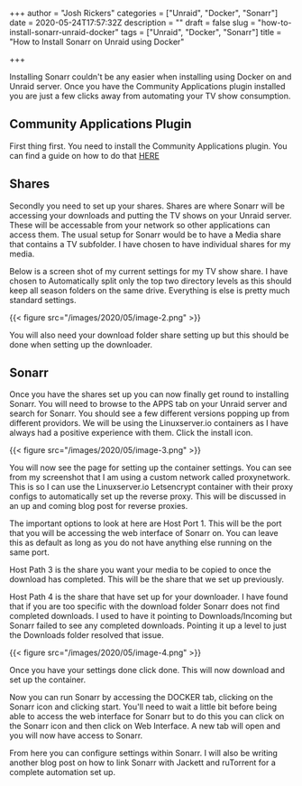 +++
author = "Josh Rickers"
categories = ["Unraid", "Docker", "Sonarr"]
date = 2020-05-24T17:57:32Z
description = ""
draft = false
slug = "how-to-install-sonarr-unraid-docker"
tags = ["Unraid", "Docker", "Sonarr"]
title = "How to Install Sonarr on Unraid using Docker"

+++


Installing Sonarr couldn't be any easier when installing using Docker on and Unraid server. Once you have the Community Applications plugin installed you are just a few clicks away from automating your TV show consumption.

## Community Applications Plugin

First thing first. You need to install the Community Applications plugin. You can find a guide on how to do that [HERE](/how-to-install-unraid-community-application/)

## Shares

Secondly you need to set up your shares. Shares are where Sonarr will be accessing your downloads and putting the TV shows on your Unraid server. These will be accessable from your network so other applications can access them. The usual setup for Sonarr would be to have a Media share that contains a TV subfolder. I have chosen to have individual shares for my media.

Below is a screen shot of my current settings for my TV show share. I have chosen to Automatically split only the top two directory levels as this should keep all season folders on the same drive. Everything is else is pretty much standard settings.

{{< figure src="/images/2020/05/image-2.png" >}}

You will also need your download folder share setting up but this should be done when setting up the downloader.

## Sonarr

Once you have the shares set up you can now finally get round to installing Sonarr. You will need to browse to the APPS tab on your Unraid server and search for Sonarr. You should see a few different versions popping up from different providors. We will be using the Linuxserver.io containers as I have always had a positive experience with them. Click the install icon.

{{< figure src="/images/2020/05/image-3.png" >}}

You will now see the page for setting up the container settings. You can see from my screenshot that I am using a custom network called proxynetwork. This is so I can use the Linuxserver.io Letsencrypt container with their proxy configs to automatically set up the reverse proxy. This will be discussed in an up and coming blog post for reverse proxies.

The important options to look at here are Host Port 1. This will be the port that you will be accessing the web interface of Sonarr on. You can leave this as default as long as you do not have anything else running on the same port.

Host Path 3 is the share you want your media to be copied to once the download has completed. This will be the share that we set up previously.

Host Path 4 is the share that have set up for your downloader. I have found that if you are too specific with the download folder Sonarr does not find completed downloads. I used to have it pointing to Downloads/Incoming but Sonarr failed to see any completed downloads. Pointing it up a level to just the Downloads folder resolved that issue.

{{< figure src="/images/2020/05/image-4.png" >}}

Once you have your settings done click done. This will now download and set up the container.

Now you can run Sonarr by accessing the DOCKER tab, clicking on the Sonarr icon and clicking start. You'll need to wait a little bit before being able to access the web interface for Sonarr but to do this you can click on the Sonarr icon and then click on Web Interface. A new tab will open and you will now have access to Sonarr.

From here you can configure settings within Sonarr. I will also be writing another blog post on how to link Sonarr with Jackett and ruTorrent for a complete automation set up.



